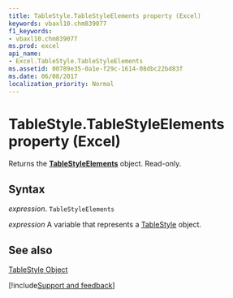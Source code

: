 ```yaml
---
title: TableStyle.TableStyleElements property (Excel)
keywords: vbaxl10.chm839077
f1_keywords:
- vbaxl10.chm839077
ms.prod: excel
api_name:
- Excel.TableStyle.TableStyleElements
ms.assetid: 00789e35-0a1e-f29c-1614-08dbc22bd83f
ms.date: 06/08/2017
localization_priority: Normal
---
```



# TableStyle.TableStyleElements property (Excel)

Returns the  **[TableStyleElements](Excel.TableStyleElements.md)** object. Read-only.


## Syntax

_expression_. `TableStyleElements`

_expression_ A variable that represents a [TableStyle](./Excel.TableStyle.md) object.


## See also


[TableStyle Object](Excel.TableStyle.md)

[!include[Support and feedback](~/includes/feedback-boilerplate.md)]